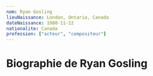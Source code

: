 ```yaml
---
nom: Ryan Gosling
lieuNaissance: London, Ontario, Canada
dateNaissance: 1980-11-12
nationalite: Canada
profession: ["acteur", "compositeur"]
---
```


# Biographie de Ryan Gosling
